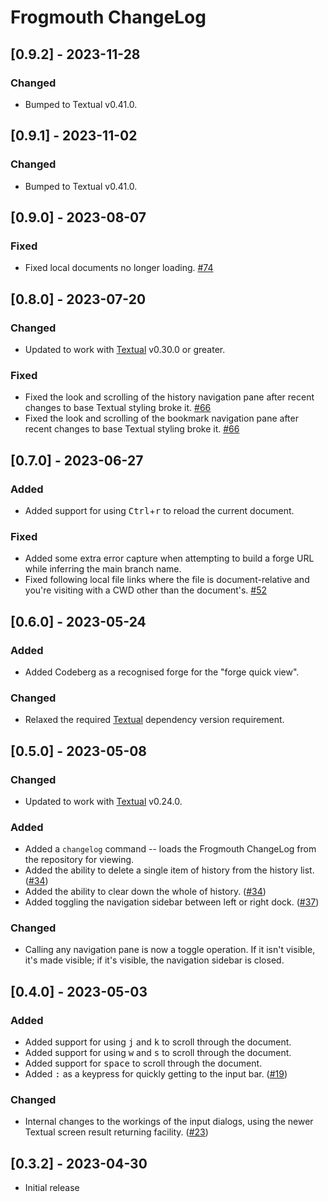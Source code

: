 # Frogmouth ChangeLog


## [0.9.2] - 2023-11-28

### Changed

- Bumped to Textual v0.41.0.

## [0.9.1] - 2023-11-02

### Changed

- Bumped to Textual v0.41.0.

## [0.9.0] - 2023-08-07

### Fixed

- Fixed local documents no longer loading.
  [#74](https://github.com/Textualize/frogmouth/issues/74)

## [0.8.0] - 2023-07-20

### Changed

- Updated to work with [Textual](https://github.com/Textualize/textual)
  v0.30.0 or greater.

### Fixed

- Fixed the look and scrolling of the history navigation pane after recent
  changes to base Textual styling broke it.
  [#66](https://github.com/Textualize/frogmouth/issues/66)
- Fixed the look and scrolling of the bookmark navigation pane after recent
  changes to base Textual styling broke it.
  [#66](https://github.com/Textualize/frogmouth/issues/66)

## [0.7.0] - 2023-06-27

### Added

- Added support for using <kbd>Ctrl</kbd>+<kbd>r</kbd> to reload the current
  document.

### Fixed

- Added some extra error capture when attempting to build a forge URL while
  inferring the main branch name.
- Fixed following local file links where the file is document-relative and
  you're visiting with a CWD other than the document's.
  [#52](https://github.com/Textualize/frogmouth/issues/52)

## [0.6.0] - 2023-05-24

### Added

- Added Codeberg as a recognised forge for the "forge quick view".

### Changed

- Relaxed the required [Textual](https://github.com/Textualize/textual)
  dependency version requirement.

## [0.5.0] - 2023-05-08

### Changed

- Updated to work with [Textual](https://github.com/Textualize/textual) v0.24.0.

### Added

- Added a `changelog` command -- loads the Frogmouth ChangeLog from the
  repository for viewing.
- Added the ability to delete a single item of history from the history
  list. ([#34](https://github.com/Textualize/frogmouth/pull/34))
- Added the ability to clear down the whole of history.
  ([#34](https://github.com/Textualize/frogmouth/pull/34))
- Added toggling the navigation sidebar between left or right dock.
  ([#37](https://github.com/Textualize/frogmouth/pull/37))

### Changed

- Calling any navigation pane is now a toggle operation. If it isn't
  visible, it's made visible; if it's visible, the navigation sidebar is
  closed.

## [0.4.0] - 2023-05-03

### Added

- Added support for using <kbd>j</kbd> and <kbd>k</kbd> to scroll through
  the document.
- Added support for using <kbd>w</kbd> and <kbd>s</kbd> to scroll through the document.
- Added support for <kbd>space</kbd> to scroll through the document.
- Added <kbd>:</kbd> as a keypress for quickly getting to the input bar.
  ([#19](https://github.com/Textualize/frogmouth/pull/19))

### Changed

- Internal changes to the workings of the input dialogs, using the newer
  Textual screen result returning facility.
  ([#23](https://github.com/Textualize/frogmouth/pull/23))

## [0.3.2] - 2023-04-30

- Initial release
